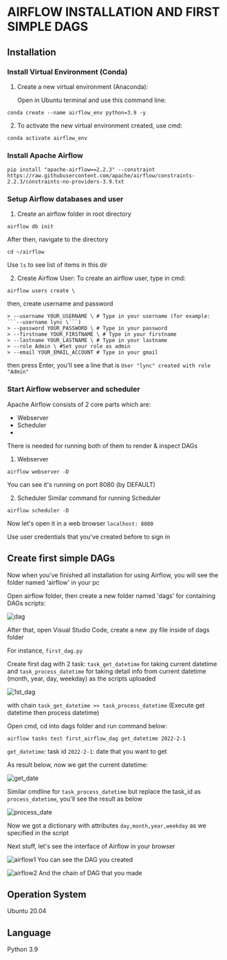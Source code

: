 # AIRFLOW INSTALLATION AND FIRST SIMPLE DAGS

## Installation

### Install Virtual Environment (Conda)

   1. Create a new virtual environment (Anaconda):
   
      Open in Ubuntu terminal and use this command line:
   
   ```
   conda create --name airflow_env python=3.9 -y 
   ```
   2. To activate the new virtual environment created, use cmd:
   ```
   conda activate airflow_env
   ```
   
### Install Apache Airflow
   ```
   pip install "apache-airflow==2.2.3" --constraint https://raw.githubusercontent.com/apache/airflow/constraints-2.2.3/constraints-no-providers-3.9.txt
   ```
### Setup Airflow databases and user
   1. Create an airflow folder in root directory

   ```
   airflow db init
   ```
   After then, navigate to the directory
   
   ```
   cd ~/airflow
   ```
   Use ```ls``` to see list of items in this dir
   
   2. Create Airflow User:
   To create an airflow user, type in cmd:
   ```
   airflow users create \
   ```
   then, create username and password
   ```
   > --username YOUR_USERNAME \ # Type in your username (for example: ```--username lync \```)
   > --password YOUR_PASSWORD \ # Type in your password
   > --firstname YOUR_FIRSTNAME \ # Type in your firstname
   > --lastname YOUR_LASTNAME \ # Type in your lastname
   > --role Admin \ #Set your role as admin
   > --email YOUR_EMAIL_ACCOUNT # Type in your gmail
   ```
   then press Enter, you'll see a line that is  ```User "lync" created with role "Admin"```
   
### Start Airflow webserver and scheduler
   Apache Airflow consists of 2 core parts which are:
   * Webserver
   * Scheduler
   * 
   There is needed for running both of them to render & inspect DAGs
   1. Webserver
   ```
   airflow webserver -D
   ```
   You can see it's running on port 8080 (by DEFAULT) 
   
   2. Scheduler
   Similar command for running Scheduler
   ```
   airflow scheduler -D
   ```
   Now let's open it in a web browser ```localhost: 8080```
   
   Use user credentials that you've created before to sign in
   
## Create first simple DAGs

   Now when you've finished all installation for using Airflow, you will see the folder named 'airflow' in your pc
   
   Open airflow folder, then create a new folder named 'dags' for containing DAGs scripts:
    
![dag](https://user-images.githubusercontent.com/63545630/177286877-96c9f39a-44aa-49f0-9fc4-ab6aab539bc5.png)

   After that, open Visual Studio Code, create a new .py file inside of dags folder

For instance, ```first_dag.py```

Create first dag with 2 task: ```task_get_datetime``` for taking current datetime and ```task_process_datetime``` for taking detail info from current datetime (month, year, day, weekday) as the scripts uploaded

![1st_dag](https://user-images.githubusercontent.com/63545630/177289252-c2be0876-b2a5-4386-a3fc-92a68406d36c.png)

with chain ```task_get_datetime >> task_process_datetime``` (Execute get datetime then process datetime)

Open cmd, cd into dags folder and run command below:
```
airflow tasks test first_airflow_dag get_datetime 2022-2-1
```

```get_datetime```: task id
```2022-2-1```: date that you want to get

As result below, now we get the current datetime:

![get_date](https://user-images.githubusercontent.com/63545630/177291682-bebd6fd3-e8fd-4aec-b373-9f992d943ca5.png)

Similar cmdline for ```task_process_datetime``` but replace the task_id as ```process_datetime```, you'll see the result as below

![process_date](https://user-images.githubusercontent.com/63545630/177292111-8158946f-9ff6-4e57-aeeb-512e9066a77c.png)

Now we got a dictionary with attributes ```day,month,year,weekday``` as we specified in the script

Next stuff, let's see the interface of Airflow in your browser

![airflow1](https://user-images.githubusercontent.com/63545630/177292563-bffd55a0-de4b-42f4-a75a-a7620a9876de.png)
You can see the DAG you created

![airflow2](https://user-images.githubusercontent.com/63545630/177292614-e0d3aefa-0f12-41c0-982a-33ff1897b66b.png)
And the chain of DAG that you made

## Operation System
Ubuntu 20.04

## Language
Python 3.9














   
   

   
